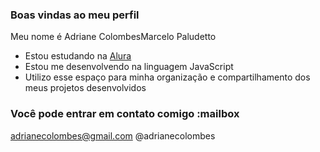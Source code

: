 ### Boas vindas ao meu perfil 

Meu nome é Adriane ColombesMarcelo Paludetto

- Estou estudando na [Alura](https://www.alura.com.br)
- Estou me desenvolvendo na linguagem JavaScript
- Utilizo esse espaço para minha organização e compartilhamento dos meus projetos desenvolvidos

### Você pode entrar em contato comigo :mailbox

adrianecolombes@gmail.com
@adrianecolombes


